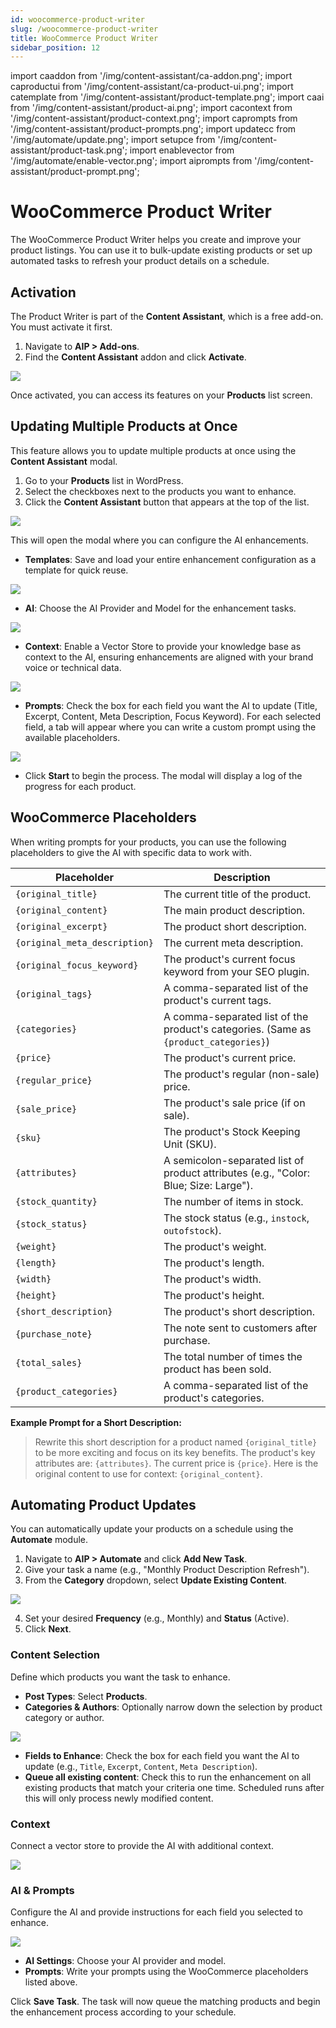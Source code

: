 ```yaml
---
id: woocommerce-product-writer
slug: /woocommerce-product-writer
title: WooCommerce Product Writer
sidebar_position: 12
---
```


import caaddon from '/img/content-assistant/ca-addon.png';
import caproductui from '/img/content-assistant/ca-product-ui.png';
import catemplate from '/img/content-assistant/product-template.png';
import caai from '/img/content-assistant/product-ai.png';
import cacontext from '/img/content-assistant/product-context.png';
import caprompts from '/img/content-assistant/product-prompts.png';
import updatecc from '/img/automate/update.png';
import setupce from '/img/content-assistant/product-task.png';
import enablevector from '/img/automate/enable-vector.png';
import aiprompts from '/img/content-assistant/product-prompt.png';

# WooCommerce Product Writer

The WooCommerce Product Writer helps you create and improve your product listings. You can use it to bulk-update existing products or set up automated tasks to refresh your product details on a schedule.

## Activation

The Product Writer is part of the **Content Assistant**, which is a free add-on. You must activate it first.

1.  Navigate to **AIP > Add-ons**.
2.  Find the **Content Assistant** addon and click **Activate**.

<img src={caaddon}  />

Once activated, you can access its features on your **Products** list screen.

## Updating Multiple Products at Once

This feature allows you to update multiple products at once using the **Content Assistant** modal.

1.  Go to your **Products** list in WordPress.
2.  Select the checkboxes next to the products you want to enhance.
3.  Click the **Content Assistant** button that appears at the top of the list.

<img src={caproductui} />

This will open the modal where you can configure the AI enhancements.

-   **Templates**: Save and load your entire enhancement configuration as a template for quick reuse.
<img src={catemplate} />

-   **AI**: Choose the AI Provider and Model for the enhancement tasks.
<img src={caai} />

-   **Context**: Enable a Vector Store to provide your knowledge base as context to the AI, ensuring enhancements are aligned with your brand voice or technical data.
<img src={cacontext} />

-   **Prompts**: Check the box for each field you want the AI to update (Title, Excerpt, Content, Meta Description, Focus Keyword). For each selected field, a tab will appear where you can write a custom prompt using the available placeholders.
<img src={caprompts} />

-   Click **Start** to begin the process. The modal will display a log of the progress for each product.

## WooCommerce Placeholders

When writing prompts for your products, you can use the following placeholders to give the AI with specific data to work with.

| Placeholder             | Description                                          |
|-------------------------|------------------------------------------------------|
| `{original_title}`      | The current title of the product.                    |
| `{original_content}`    | The main product description.                        |
| `{original_excerpt}`    | The product short description.                       |
| `{original_meta_description}` | The current meta description.               |
| `{original_focus_keyword}` | The product's current focus keyword from your SEO plugin. |
| `{original_tags}`       | A comma-separated list of the product's current tags. |
| `{categories}`          | A comma-separated list of the product's categories. (Same as `{product_categories}`) |
| `{price}`               | The product's current price.                         |
| `{regular_price}`       | The product's regular (non-sale) price.              |
| `{sale_price}`          | The product's sale price (if on sale).               |
| `{sku}`                 | The product's Stock Keeping Unit (SKU).              |
| `{attributes}`          | A semicolon-separated list of product attributes (e.g., "Color: Blue; Size: Large"). |
| `{stock_quantity}`      | The number of items in stock.                        |
| `{stock_status}`        | The stock status (e.g., `instock`, `outofstock`).    |
| `{weight}`              | The product's weight.                                |
| `{length}`              | The product's length.                                |
| `{width}`               | The product's width.                                 |
| `{height}`              | The product's height.                                |
| `{short_description}`   | The product's short description.                     |
| `{purchase_note}`       | The note sent to customers after purchase.           |
| `{total_sales}`         | The total number of times the product has been sold. |
| `{product_categories}`  | A comma-separated list of the product's categories.  |

**Example Prompt for a Short Description:**
> Rewrite this short description for a product named `{original_title}` to be more exciting and focus on its key benefits. The product's key attributes are: `{attributes}`. The current price is `{price}`. Here is the original content to use for context: `{original_content}`.

## Automating Product Updates

You can automatically update your products on a schedule using the **Automate** module.

1.  Navigate to **AIP > Automate** and click **Add New Task**.
2.  Give your task a name (e.g., "Monthly Product Description Refresh").
3.  From the **Category** dropdown, select **Update Existing Content**.

<img src={updatecc} />

4.  Set your desired **Frequency** (e.g., Monthly) and **Status** (Active).
5.  Click **Next**.

### Content Selection

Define which products you want the task to enhance.

-   **Post Types**: Select **Products**.
-   **Categories & Authors**: Optionally narrow down the selection by product category or author.

<img src={setupce} />

-   **Fields to Enhance**: Check the box for each field you want the AI to update (e.g., `Title`, `Excerpt`, `Content`, `Meta Description`).
-   **Queue all existing content**: Check this to run the enhancement on all existing products that match your criteria one time. Scheduled runs after this will only process newly modified content.

### Context
Connect a vector store to provide the AI with additional context.

<img src={enablevector}  />

### AI & Prompts
Configure the AI and provide instructions for each field you selected to enhance.

<img src={aiprompts} />

-   **AI Settings**: Choose your AI provider and model.
-   **Prompts**: Write your prompts using the WooCommerce placeholders listed above.

Click **Save Task**. The task will now queue the matching products and begin the enhancement process according to your schedule.